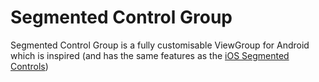 # Segmented Control Group
Segmented Control Group is a fully customisable ViewGroup for Android which is inspired (and has the same features as the [iOS Segmented Controls](https://developer.apple.com/design/human-interface-guidelines/ios/controls/segmented-controls/))
